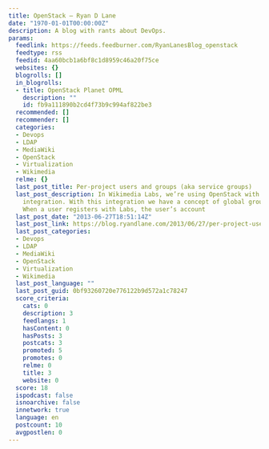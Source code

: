 ```yaml
---
title: OpenStack – Ryan D Lane
date: "1970-01-01T00:00:00Z"
description: A blog with rants about DevOps.
params:
  feedlink: https://feeds.feedburner.com/RyanLanesBlog_openstack
  feedtype: rss
  feedid: 4aa60bcb1a6bf8c1d8959c46a20f75ce
  websites: {}
  blogrolls: []
  in_blogrolls:
  - title: OpenStack Planet OPML
    description: ""
    id: fb9a111890b2cd4f73b9c994af822be3
  recommended: []
  recommender: []
  categories:
  - Devops
  - LDAP
  - MediaWiki
  - OpenStack
  - Virtualization
  - Wikimedia
  relme: {}
  last_post_title: Per-project users and groups (aka service groups)
  last_post_description: In Wikimedia Labs, we’re using OpenStack with heavy LDAP
    integration. With this integration we have a concept of global groups and users.
    When a user registers with Labs, the user’s account
  last_post_date: "2013-06-27T18:51:14Z"
  last_post_link: https://blog.ryandlane.com/2013/06/27/per-project-users-and-groups-aka-service-groups/
  last_post_categories:
  - Devops
  - LDAP
  - MediaWiki
  - OpenStack
  - Virtualization
  - Wikimedia
  last_post_language: ""
  last_post_guid: 0bf93260720e776122b9d572a1c78247
  score_criteria:
    cats: 0
    description: 3
    feedlangs: 1
    hasContent: 0
    hasPosts: 3
    postcats: 3
    promoted: 5
    promotes: 0
    relme: 0
    title: 3
    website: 0
  score: 18
  ispodcast: false
  isnoarchive: false
  innetwork: true
  language: en
  postcount: 10
  avgpostlen: 0
---
```

